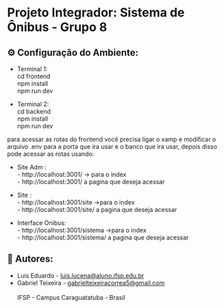 # Projeto Integrador:   Sistema de Ônibus - Grupo 8

## ⚙ Configuração do Ambiente:

- Terminal 1:<br> cd frontend <br>
              npm install <br>
              npm run dev<br>

- Terminal 2:<br> cd backend <br>
              npm install <br>
              npm run dev <br>


para acessar as rotas do frontend você precisa ligar o xamp e modificar o arquivo .env para a porta que ira usar e o banco que ira usar, depois disso pode acessar as rotas usando:

- Site Adm : <br>
                     - http://localhost:3001/ -> para o index <br>
                     - http://localhost:3001/ a pagina que deseja acessar <br>

- Site : <br>
                     - http://localhost:3001/site ->para o index <br>
                     - http://localhost:3001/site/ a pagina que deseja acessar <br>

- Interface Onibus: <br>
                     - http://localhost:3001/sistema ->para o index <br>
                     - http://localhost:3001/sistema/ a pagina que deseja acessar <br>


                    
## 📜 Autores:
    
- Luis Eduardo  - <luis.lucena@aluno.ifsp.edu.br>
- Gabriel Teixeira  - <gabrielteixeiracorrea5@gmail.com>
   <br>
   <br>
IFSP - Campus Caraguatatuba - Brasil

